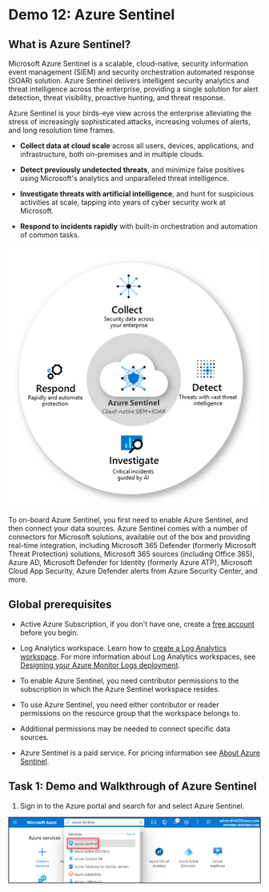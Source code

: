 # **Demo 12: Azure Sentinel**

## What is Azure Sentinel?

Microsoft Azure Sentinel is a scalable, cloud-native, security information event management (SIEM) and security orchestration automated response (SOAR) solution. Azure Sentinel delivers intelligent security analytics and threat intelligence across the enterprise, providing a single solution for alert detection, threat visibility, proactive hunting, and threat response.

Azure Sentinel is your birds-eye view across the enterprise alleviating the stress of increasingly sophisticated attacks, increasing volumes of alerts, and long resolution time frames.

- **Collect data at cloud scale** across all users, devices, applications, and infrastructure, both on-premises and in multiple clouds. 

- **Detect previously undetected threats**, and minimize false positives using Microsoft's analytics and unparalleled threat intelligence. 

- **Investigate threats with artificial intelligence**, and hunt for suspicious activities at scale, tapping into years of cyber security work at Microsoft. 

- **Respond to incidents rapidly** with built-in orchestration and automation of common tasks.

![ws name.](media/sentinel1.png)

To on-board Azure Sentinel, you first need to enable Azure Sentinel, and then connect your data sources. Azure Sentinel comes with a number of connectors for Microsoft solutions, available out of the box and providing real-time integration, including Microsoft 365 Defender (formerly Microsoft Threat Protection) solutions, Microsoft 365 sources (including Office 365), Azure AD, Microsoft Defender for Identity (formerly Azure ATP), Microsoft Cloud App Security, Azure Defender alerts from Azure Security Center, and more.

## Global prerequisites

- Active Azure Subscription, if you don't have one, create a [free account](https://azure.microsoft.com/free/?WT.mc_id=A261C142F) before you begin.

- Log Analytics workspace. Learn how to [create a Log Analytics workspace](https://docs.microsoft.com/en-us/azure/azure-monitor/logs/quick-create-workspace). For more information about Log Analytics workspaces, see [Designing your Azure Monitor Logs deployment](https://docs.microsoft.com/en-us/azure/azure-monitor/logs/design-logs-deployment).

- To enable Azure Sentinel, you need contributor permissions to the subscription in which the Azure Sentinel workspace resides.

- To use Azure Sentinel, you need either contributor or reader permissions on the resource group that the workspace belongs to.

- Additional permissions may be needed to connect specific data sources.

- Azure Sentinel is a paid service. For pricing information see [About Azure Sentinel](https://go.microsoft.com/fwlink/?linkid=2104058).

## **Task 1: Demo and Walkthrough of Azure Sentinel**

1. Sign in to the Azure portal and search for and select Azure Sentinel.

![ws name.](media/sentinel2.png)